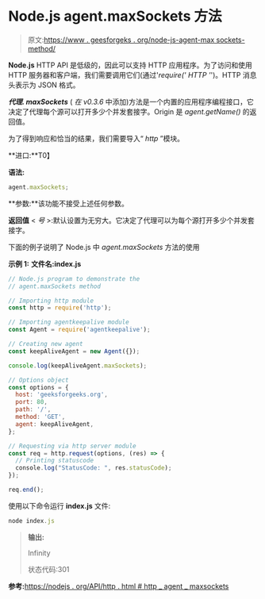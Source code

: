# Node.js agent.maxSockets 方法

> 原文:[https://www . geesforgeks . org/node-js-agent-max sockets-method/](https://www.geeksforgeeks.org/node-js-agent-maxsockets-method/)

**Node.js** HTTP API 是低级的，因此可以支持 HTTP 应用程序。为了访问和使用 HTTP 服务器和客户端，我们需要调用它们(通过'*require(' HTTP '*')。HTTP 消息头表示为 JSON 格式。

***代理. maxSockets*** ( *在 v0.3.6* 中添加)方法是一个内置的应用程序编程接口，它决定了代理每个源可以打开多少个并发套接字。Origin 是 *agent.getName()* 的返回值。

为了得到响应和恰当的结果，我们需要导入“ *http* ”模块。

**进口:**T0】

**语法:**

```js
agent.maxSockets;

```

**参数:**该功能不接受上述任何参数。

**返回值** < *号* >:默认设置为无穷大。它决定了代理可以为每个源打开多少个并发套接字。

下面的例子说明了 Node.js 中 *agent.maxSockets* 方法的使用

**示例 1:** **文件名:index.js**

```js
// Node.js program to demonstrate the 
// agent.maxSockets method 

// Importing http module 
const http = require('http');

// Importing agentkeepalive module 
const Agent = require('agentkeepalive'); 

// Creating new agent 
const keepAliveAgent = new Agent({}); 

console.log(keepAliveAgent.maxSockets);

// Options object 
const options = { 
  host: 'geeksforgeeks.org', 
  port: 80, 
  path: '/', 
  method: 'GET', 
  agent: keepAliveAgent, 
}; 

// Requesting via http server module 
const req = http.request(options, (res) => { 
  // Printing statuscode 
  console.log("StatusCode: ", res.statusCode); 
}); 

req.end(); 
```

使用以下命令运行 **index.js** 文件:

```js
node index.js

```

> **输出:**
> 
> Infinity
> 
> 状态代码:301

**参考:**[https://nodejs . org/API/http . html # http _ agent _ maxsockets](https://nodejs.org/api/http.html#http_agent_maxsockets)